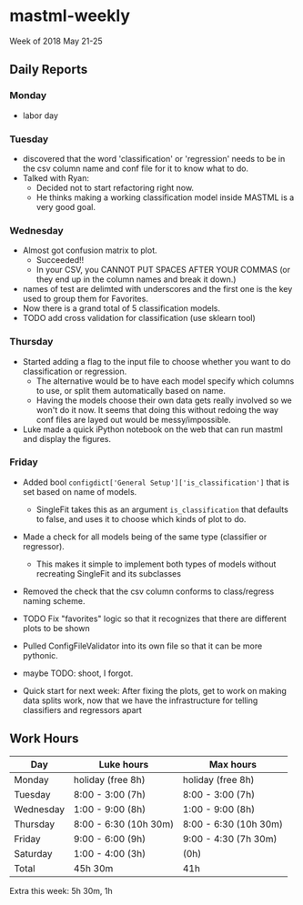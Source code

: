 # mastml-weekly

Week of 2018 May 21-25

## Daily Reports

### Monday
- labor day
 
### Tuesday

- discovered that the word 'classification' or 'regression' needs to be in the csv column name and conf file for it to know what to do.
- Talked with Ryan:
  - Decided not to start refactoring right now.
  - He thinks making a working classification model inside MASTML is a very good goal.

### Wednesday

- Almost got confusion matrix to plot.
  - Succeeded!!
  - In your CSV, you CANNOT PUT SPACES AFTER YOUR COMMAS (or they end up in the column names and break it down.)
- names of test are delimted with underscores and the first one is the key used to group them for Favorites.
- Now there is a grand total of 5 classification models. 
- TODO add cross validation for classification (use sklearn tool)

### Thursday

- Started adding a flag to the input file to choose whether you want to do classification or regression.
  - The alternative would be to have each model specify which columns to use, or split them automatically based on name.
  - Having the models choose their own data gets really involved so we won't do it now. It seems that doing this without redoing the way conf files are layed out would be messy/impossible.
- Luke made a quick iPython notebook on the web that can run mastml and display the figures.

### Friday

- Added bool `configdict['General Setup']['is_classification']` that is set based on name of models.
  - SingleFit takes this as an argument `is_classification` that defaults to false, and
  uses it to choose which kinds of plot to do.
- Made a check for all models being of the same type (classifier or regressor).
  - This makes it simple to implement both types of models without recreating SingleFit and its subclasses
- Removed the check that the csv column conforms to class/regress naming scheme.
- TODO Fix "favorites" logic so that it recognizes that there are different plots to be shown

- Pulled ConfigFileValidator into its own file so that it can be more pythonic.

- maybe TODO: shoot, I forgot.

- Quick start for next week: After fixing the plots, get to work on making data splits work, now that we have the infrastructure for telling classifiers and regressors apart

## Work Hours

Day | Luke hours | Max hours
--- | --- | ---
Monday | holiday (free 8h) | holiday (free 8h)
Tuesday | 8:00 - 3:00 (7h) | 8:00 - 3:00 (7h)
Wednesday | 1:00 - 9:00 (8h) | 1:00 - 9:00 (8h)
Thursday | 8:00 - 6:30 (10h 30m) | 8:00 - 6:30 (10h 30m)
Friday | 9:00 - 6:00 (9h) | 9:00 - 4:30 (7h 30m)
Saturday | 1:00 - 4:00 (3h) | (0h)
Total | 45h 30m | 41h

Extra this week: 5h 30m, 1h
